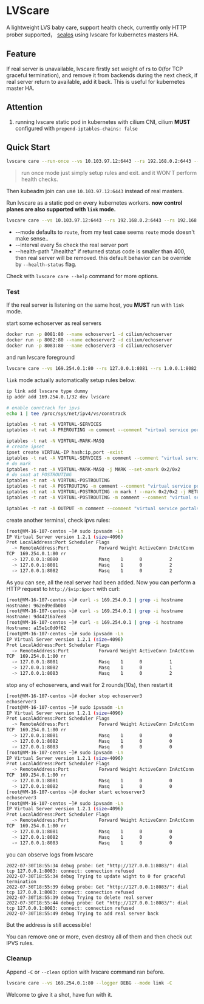 # LVScare

A lightweight LVS baby care, support health check, currently only HTTP prober supported， [sealos](https://github.com/labring/sealos) using lvscare for kubernetes masters HA.

## Feature

If real server is unavailable, lvscare firstly set weight of rs to 0(for TCP graceful termination), and remove it from backends during the next check, if real server return to available, add it back. This is useful for kubernetes master HA.

## Attention

1. running lvscare static pod in kubernetes with cilium CNI, cilium **MUST** configured with `prepend-iptables-chains: false`

## Quick Start

```bash
lvscare care --run-once --vs 10.103.97.12:6443 --rs 192.168.0.2:6443 --rs 192.168.0.3:6443 --rs 192.168.0.4:6443
```

> run once mode just simply setup rules and exit. and it WON'T perform health checks.

Then kubeadm join can use `10.103.97.12:6443` instead of real masters.

Run lvscare as a static pod on every kubernetes workers. **now control planes are also supported with `link` mode.**

```bash
lvscare care --vs 10.103.97.12:6443 --rs 192.168.0.2:6443 --rs 192.168.0.3:6443 --rs 192.168.0.4:6443 --interval 5 --mode link
```

- --mode defaults to `route`, from my test case seems `route` mode doesn't make sense..
- --interval every 5s check the real server port
- --health-path "/healthz" if returned status code is smaller than 400, then real server will be removed. this default behavior can be override by `--health-status` flag.

Check with `lvscare care --help` command for more options.

### Test

If the real server is listening on the same host, you **MUST** run with `link` mode.

start some echoserver as real servers

```bash
docker run -p 8081:80 --name echoserver1 -d cilium/echoserver
docker run -p 8082:80 --name echoserver2 -d cilium/echoserver
docker run -p 8083:80 --name echoserver3 -d cilium/echoserver
```

and run lvscare foreground

```bash
lvscare care --vs 169.254.0.1:80 --rs 127.0.0.1:8081 --rs 1.0.0.1:8082 --rs 127.0.0.1:8083 --logger DEBG --health-schem http --health-path / --mode link
```

`link` mode actually automatically setup rules below.

```bash
ip link add lvscare type dummy
ip addr add 169.254.0.1/32 dev lvscare

# enable conntrack for ipvs
echo 1 | tee /proc/sys/net/ipv4/vs/conntrack

iptables -t nat -N VIRTUAL-SERVICES
iptables -t nat -A PREROUTING -m comment --comment "virtual service portals" -j VIRTUAL-SERVICES

iptables -t nat -N VIRTUAL-MARK-MASQ
# create ipset
ipset create VIRTUAL-IP hash:ip,port -exist
iptables -t nat -A VIRTUAL-SERVICES -m comment --comment "virtual service ip + port for masquerade purpose" -m set --match-set VIRTUAL-IP dst,dst -j VIRTUAL-MARK-MASQ
# do mark
iptables -t nat -A VIRTUAL-MARK-MASQ -j MARK --set-xmark 0x2/0x2
# do snat at POSTROUTING
iptables -t nat -N VIRTUAL-POSTROUTING
iptables -t nat -A POSTROUTING -m comment --comment "virtual service postrouting rules" -j VIRTUAL-POSTROUTING
iptables -t nat -A VIRTUAL-POSTROUTING -m mark ! --mark 0x2/0x2 -j RETURN
iptables -t nat -A VIRTUAL-POSTROUTING -m comment --comment "virtual service traffic requiring SNAT" -m mark --mark 0x2 -j MASQUERADE

iptables -t nat -A OUTPUT -m comment --comment "virtual service portals" -j VIRTUAL-SERVICES
```

create another terminal, check ipvs rules:

```bash
[root@VM-16-107-centos ~]# sudo ipvsadm -Ln
IP Virtual Server version 1.2.1 (size=4096)
Prot LocalAddress:Port Scheduler Flags
  -> RemoteAddress:Port           Forward Weight ActiveConn InActConn
TCP  169.254.0.1:80 rr
  -> 127.0.0.1:8080               Masq    1      0          2
  -> 127.0.0.1:8081               Masq    1      0          2
  -> 127.0.0.1:8082               Masq    1      0          2
```

As you can see, all the real server had been added. Now you can perform a HTTP request to `http://$vip:$port` with curl:

```bash
[root@VM-16-107-centos ~]# curl -s 169.254.0.1 | grep -i hostname
Hostname: 962ed9edb0b0
[root@VM-16-107-centos ~]# curl -s 169.254.0.1 | grep -i hostname
Hostname: 9d44216a7ee8
[root@VM-16-107-centos ~]# curl -s 169.254.0.1 | grep -i hostname
Hostname: a15e1c0d0f62
[root@VM-16-107-centos ~]# sudo ipvsadm -Ln
IP Virtual Server version 1.2.1 (size=4096)
Prot LocalAddress:Port Scheduler Flags
  -> RemoteAddress:Port           Forward Weight ActiveConn InActConn
TCP  169.254.0.1:80 rr
  -> 127.0.0.1:8081               Masq    1      0          1
  -> 127.0.0.1:8082               Masq    1      0          1
  -> 127.0.0.1:8083               Masq    1      0          2
```

stop any of echoservers, and wait for 2 rounds(10s), then restart it

```bash
[root@VM-16-107-centos ~]# docker stop echoserver3
echoserver3
[root@VM-16-107-centos ~]# sudo ipvsadm -Ln
IP Virtual Server version 1.2.1 (size=4096)
Prot LocalAddress:Port Scheduler Flags
  -> RemoteAddress:Port           Forward Weight ActiveConn InActConn
TCP  169.254.0.1:80 rr
  -> 127.0.0.1:8081               Masq    1      0          0
  -> 127.0.0.1:8082               Masq    1      0          0
  -> 127.0.0.1:8083               Masq    0      0          0
[root@VM-16-107-centos ~]# sudo ipvsadm -Ln
IP Virtual Server version 1.2.1 (size=4096)
Prot LocalAddress:Port Scheduler Flags
  -> RemoteAddress:Port           Forward Weight ActiveConn InActConn
TCP  169.254.0.1:80 rr
  -> 127.0.0.1:8081               Masq    1      0          0
  -> 127.0.0.1:8082               Masq    1      0          0
[root@VM-16-107-centos ~]# docker start echoserver3
echoserver3
[root@VM-16-107-centos ~]# sudo ipvsadm -Ln
IP Virtual Server version 1.2.1 (size=4096)
Prot LocalAddress:Port Scheduler Flags
  -> RemoteAddress:Port           Forward Weight ActiveConn InActConn
TCP  169.254.0.1:80 rr
  -> 127.0.0.1:8081               Masq    1      0          0
  -> 127.0.0.1:8082               Masq    1      0          0
  -> 127.0.0.1:8083               Masq    1      0          0
```

you can observe logs from lvscare

```log
2022-07-30T18:55:34 debug probe: Get "http://127.0.0.1:8083/": dial tcp 127.0.0.1:8083: connect: connection refused
2022-07-30T18:55:34 debug Trying to update wight to 0 for graceful termination
2022-07-30T18:55:39 debug probe: Get "http://127.0.0.1:8083/": dial tcp 127.0.0.1:8083: connect: connection refused
2022-07-30T18:55:39 debug Trying to delete real server
2022-07-30T18:55:44 debug probe: Get "http://127.0.0.1:8083/": dial tcp 127.0.0.1:8083: connect: connection refused
2022-07-30T18:55:49 debug Trying to add real server back
```

But the address is still accessible!

You can remove one or more, even destroy all of them and then check out IPVS rules.

### Cleanup

Append `-C` or `--clean` option with lvscare command ran before.

```bash
lvscare care --vs 169.254.0.1:80 --logger DEBG --mode link -C
```

Welcome to give it a shot, have fun with it.
